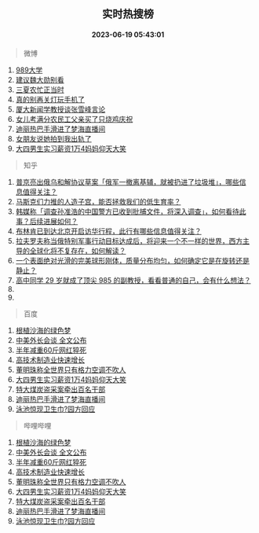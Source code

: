 <div align="center"><h2>实时热搜榜</h2><h4>2023-06-19 05:43:01</h4></div>

> 微博  

1. [989大学](https://s.weibo.com/weibo?q=989%E5%A4%A7%E5%AD%A6&t=31&band_rank=1&Refer=top)<br />
2. [建议魏大勋别看](https://s.weibo.com/weibo?q=%23%E5%BB%BA%E8%AE%AE%E9%AD%8F%E5%A4%A7%E5%8B%8B%E5%88%AB%E7%9C%8B%23&t=31&band_rank=2&Refer=top)<br />
3. [三夏农忙正当时](https://s.weibo.com/weibo?q=%23%E4%B8%89%E5%A4%8F%E5%86%9C%E5%BF%99%E6%AD%A3%E5%BD%93%E6%97%B6%23&t=31&band_rank=3&Refer=top)<br />
4. [真的别再关灯玩手机了](https://s.weibo.com/weibo?q=%23%E7%9C%9F%E7%9A%84%E5%88%AB%E5%86%8D%E5%85%B3%E7%81%AF%E7%8E%A9%E6%89%8B%E6%9C%BA%E4%BA%86%23&t=31&band_rank=4&Refer=top)<br />
5. [厦大新闻学教授谈张雪峰言论](https://s.weibo.com/weibo?q=%23%E5%8E%A6%E5%A4%A7%E6%96%B0%E9%97%BB%E5%AD%A6%E6%95%99%E6%8E%88%E8%B0%88%E5%BC%A0%E9%9B%AA%E5%B3%B0%E8%A8%80%E8%AE%BA%23&t=31&band_rank=5&Refer=top)<br />
6. [女儿考满分农民工父亲买了只烧鸡庆祝](https://s.weibo.com/weibo?q=%23%E5%A5%B3%E5%84%BF%E8%80%83%E6%BB%A1%E5%88%86%E5%86%9C%E6%B0%91%E5%B7%A5%E7%88%B6%E4%BA%B2%E4%B9%B0%E4%BA%86%E5%8F%AA%E7%83%A7%E9%B8%A1%E5%BA%86%E7%A5%9D%23&t=31&band_rank=6&Refer=top)<br />
7. [迪丽热巴手滑进了梦海直播间](https://s.weibo.com/weibo?q=%23%E8%BF%AA%E4%B8%BD%E7%83%AD%E5%B7%B4%E6%89%8B%E6%BB%91%E8%BF%9B%E4%BA%86%E6%A2%A6%E6%B5%B7%E7%9B%B4%E6%92%AD%E9%97%B4%23&t=31&band_rank=7&Refer=top)<br />
8. [女朋友说她拍到我出轨了](https://s.weibo.com/weibo?q=%23%E5%A5%B3%E6%9C%8B%E5%8F%8B%E8%AF%B4%E5%A5%B9%E6%8B%8D%E5%88%B0%E6%88%91%E5%87%BA%E8%BD%A8%E4%BA%86%23&t=31&band_rank=8&Refer=top)<br />
9. [大四男生实习薪资1万4妈妈仰天大笑](https://s.weibo.com/weibo?q=%23%E5%A4%A7%E5%9B%9B%E7%94%B7%E7%94%9F%E5%AE%9E%E4%B9%A0%E8%96%AA%E8%B5%841%E4%B8%874%E5%A6%88%E5%A6%88%E4%BB%B0%E5%A4%A9%E5%A4%A7%E7%AC%91%23&t=31&band_rank=9&Refer=top)<br />

> 知乎  

1. [普京亮出俄乌和解协议草案「俄军一撤离基辅，就被扔进了垃圾堆」，哪些信息值得关注？](https://www.zhihu.com/question/607295832)<br />
2. [马斯克们力推的人造子宫，能否拯救我们的低生育率？](https://www.zhihu.com/question/606625465)<br />
3. [韩媒称「调查孙准浩的中国警方已收到批捕文件，将深入调查」，如何看待此事？后续进展如何？](https://www.zhihu.com/question/605029126)<br />
4. [布林肯已到达北京开启访华行程，此行有哪些信息值得关注？](https://www.zhihu.com/question/607270958)<br />
5. [拉夫罗夫称当俄特别军事行动目标达成后，将迎来一个不一样的世界，西方主导的全球化将不复存在，如何解读？](https://www.zhihu.com/question/607148983)<br />
6. [一个表面绝对光滑的完美球形刚体，质量分布均匀，如何确定它是在旋转还是静止？](https://www.zhihu.com/question/606790924)<br />
7. [高中同学 29 岁就成了顶尖 985 的副教授，看看普通的自己，会有什么想法？](https://www.zhihu.com/question/586589709)<br />
8. []()<br />
9. []()<br />

> 百度  

1. [根植沙海的绿色梦](https://www.baidu.com/s?wd=%E6%A0%B9%E6%A4%8D%E6%B2%99%E6%B5%B7%E7%9A%84%E7%BB%BF%E8%89%B2%E6%A2%A6&sa=fyb_news&rsv_dl=fyb_news)<br />
2. [中美外长会谈 全文公布](https://www.baidu.com/s?wd=%E4%B8%AD%E7%BE%8E%E5%A4%96%E9%95%BF%E4%BC%9A%E8%B0%88+%E5%85%A8%E6%96%87%E5%85%AC%E5%B8%83&sa=fyb_news&rsv_dl=fyb_news)<br />
3. [半年减重60斤网红猝死](https://www.baidu.com/s?wd=%E5%8D%8A%E5%B9%B4%E5%87%8F%E9%87%8D60%E6%96%A4%E7%BD%91%E7%BA%A2%E7%8C%9D%E6%AD%BB&sa=fyb_news&rsv_dl=fyb_news)<br />
4. [高技术制造业快速增长](https://www.baidu.com/s?wd=%E9%AB%98%E6%8A%80%E6%9C%AF%E5%88%B6%E9%80%A0%E4%B8%9A%E5%BF%AB%E9%80%9F%E5%A2%9E%E9%95%BF&sa=fyb_news&rsv_dl=fyb_news)<br />
5. [董明珠称全世界只有格力空调不吹人](https://www.baidu.com/s?wd=%E8%91%A3%E6%98%8E%E7%8F%A0%E7%A7%B0%E5%85%A8%E4%B8%96%E7%95%8C%E5%8F%AA%E6%9C%89%E6%A0%BC%E5%8A%9B%E7%A9%BA%E8%B0%83%E4%B8%8D%E5%90%B9%E4%BA%BA&sa=fyb_news&rsv_dl=fyb_news)<br />
6. [大四男生实习薪资1万4妈妈仰天大笑](https://www.baidu.com/s?wd=%E5%A4%A7%E5%9B%9B%E7%94%B7%E7%94%9F%E5%AE%9E%E4%B9%A0%E8%96%AA%E8%B5%841%E4%B8%874%E5%A6%88%E5%A6%88%E4%BB%B0%E5%A4%A9%E5%A4%A7%E7%AC%91&sa=fyb_news&rsv_dl=fyb_news)<br />
7. [特大煤炭盗采案牵出百名干部](https://www.baidu.com/s?wd=%E7%89%B9%E5%A4%A7%E7%85%A4%E7%82%AD%E7%9B%97%E9%87%87%E6%A1%88%E7%89%B5%E5%87%BA%E7%99%BE%E5%90%8D%E5%B9%B2%E9%83%A8&sa=fyb_news&rsv_dl=fyb_news)<br />
8. [迪丽热巴手滑进了梦海直播间](https://www.baidu.com/s?wd=%E8%BF%AA%E4%B8%BD%E7%83%AD%E5%B7%B4%E6%89%8B%E6%BB%91%E8%BF%9B%E4%BA%86%E6%A2%A6%E6%B5%B7%E7%9B%B4%E6%92%AD%E9%97%B4&sa=fyb_news&rsv_dl=fyb_news)<br />
9. [泳池惊现卫生巾?园方回应](https://www.baidu.com/s?wd=%E6%B3%B3%E6%B1%A0%E6%83%8A%E7%8E%B0%E5%8D%AB%E7%94%9F%E5%B7%BE%3F%E5%9B%AD%E6%96%B9%E5%9B%9E%E5%BA%94&sa=fyb_news&rsv_dl=fyb_news)<br />

> 哔哩哔哩  

1. [根植沙海的绿色梦](https://www.baidu.com/s?wd=%E6%A0%B9%E6%A4%8D%E6%B2%99%E6%B5%B7%E7%9A%84%E7%BB%BF%E8%89%B2%E6%A2%A6&sa=fyb_news&rsv_dl=fyb_news)<br />
2. [中美外长会谈 全文公布](https://www.baidu.com/s?wd=%E4%B8%AD%E7%BE%8E%E5%A4%96%E9%95%BF%E4%BC%9A%E8%B0%88+%E5%85%A8%E6%96%87%E5%85%AC%E5%B8%83&sa=fyb_news&rsv_dl=fyb_news)<br />
3. [半年减重60斤网红猝死](https://www.baidu.com/s?wd=%E5%8D%8A%E5%B9%B4%E5%87%8F%E9%87%8D60%E6%96%A4%E7%BD%91%E7%BA%A2%E7%8C%9D%E6%AD%BB&sa=fyb_news&rsv_dl=fyb_news)<br />
4. [高技术制造业快速增长](https://www.baidu.com/s?wd=%E9%AB%98%E6%8A%80%E6%9C%AF%E5%88%B6%E9%80%A0%E4%B8%9A%E5%BF%AB%E9%80%9F%E5%A2%9E%E9%95%BF&sa=fyb_news&rsv_dl=fyb_news)<br />
5. [董明珠称全世界只有格力空调不吹人](https://www.baidu.com/s?wd=%E8%91%A3%E6%98%8E%E7%8F%A0%E7%A7%B0%E5%85%A8%E4%B8%96%E7%95%8C%E5%8F%AA%E6%9C%89%E6%A0%BC%E5%8A%9B%E7%A9%BA%E8%B0%83%E4%B8%8D%E5%90%B9%E4%BA%BA&sa=fyb_news&rsv_dl=fyb_news)<br />
6. [大四男生实习薪资1万4妈妈仰天大笑](https://www.baidu.com/s?wd=%E5%A4%A7%E5%9B%9B%E7%94%B7%E7%94%9F%E5%AE%9E%E4%B9%A0%E8%96%AA%E8%B5%841%E4%B8%874%E5%A6%88%E5%A6%88%E4%BB%B0%E5%A4%A9%E5%A4%A7%E7%AC%91&sa=fyb_news&rsv_dl=fyb_news)<br />
7. [特大煤炭盗采案牵出百名干部](https://www.baidu.com/s?wd=%E7%89%B9%E5%A4%A7%E7%85%A4%E7%82%AD%E7%9B%97%E9%87%87%E6%A1%88%E7%89%B5%E5%87%BA%E7%99%BE%E5%90%8D%E5%B9%B2%E9%83%A8&sa=fyb_news&rsv_dl=fyb_news)<br />
8. [迪丽热巴手滑进了梦海直播间](https://www.baidu.com/s?wd=%E8%BF%AA%E4%B8%BD%E7%83%AD%E5%B7%B4%E6%89%8B%E6%BB%91%E8%BF%9B%E4%BA%86%E6%A2%A6%E6%B5%B7%E7%9B%B4%E6%92%AD%E9%97%B4&sa=fyb_news&rsv_dl=fyb_news)<br />
9. [泳池惊现卫生巾?园方回应](https://www.baidu.com/s?wd=%E6%B3%B3%E6%B1%A0%E6%83%8A%E7%8E%B0%E5%8D%AB%E7%94%9F%E5%B7%BE%3F%E5%9B%AD%E6%96%B9%E5%9B%9E%E5%BA%94&sa=fyb_news&rsv_dl=fyb_news)<br />
